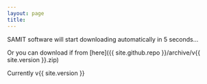 ```yaml
---
layout: page
title:
---
```

<script type="text/javascript" src="{{ site.baseurl }}/js/download.js"> </script>

<p id="downloadLabel">SAMIT software will start downloading automatically in 5 seconds...</p>
<script>
	var secondsBeforeDownloading = 5;
	var timerInterval = setInterval('setDownloadText()', 1000);
		var setDownloadText = function() {
			var label = document.getElementById('downloadLabel');

			if (secondsBeforeDownloading === 0){
                label.innerHTML = 'SAMIT software will start download: Done!!';
				downloadFile('{{ site.github.repo }}/archive/v{{ site.version }}.zip');
				clearInterval(timerInterval);
			} else {
				label.innerHTML = 'SAMIT software will start downloading automatically in ' + secondsBeforeDownloading + ' seconds...';
				secondsBeforeDownloading--;
			}
		}
</script>

Or you can download if from [here]({{ site.github.repo }}/archive/v{{ site.version }}.zip)

Currently v{{ site.version }}